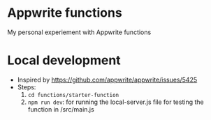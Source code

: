 # Appwrite functions 
My personal experiement with Appwrite functions

# Local development
- Inspired by https://github.com/appwrite/appwrite/issues/5425
- Steps:
   1. `cd functions/starter-function`
   2. `npm run dev`: for running the local-server.js file for testing the function in /src/main.js
